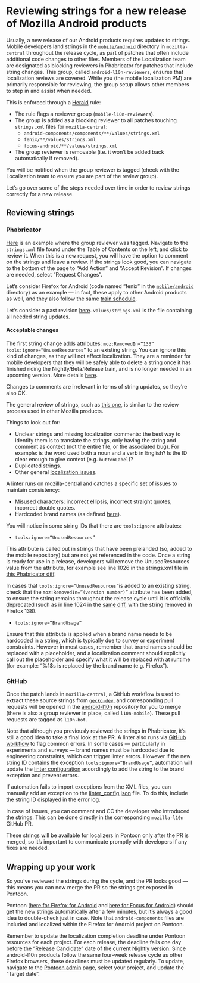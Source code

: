 # Reviewing strings for a new release of Mozilla Android products

Usually, a new release of our Android products requires updates to strings. Mobile developers land strings in the [`mobile/android`](https://hg.mozilla.org/mozilla-central/file/tip/mobile/android) directory in `mozilla-central` throughout the release cycle, as part of patches that often include additional code changes to other files. Members of the Localization team are designated as blocking reviewers in Phabricator for patches that include string changes. This group, called `android-l10n-reviewers`, ensures that localization reviews are covered. While you (the mobile localization PM) are primarily responsible for reviewing, the group setup allows other members to step in and assist when needed.

This is enforced through a [Herald](https://phabricator.services.mozilla.com/herald/) rule:

* The rule flags a reviewer group (`mobile-l10n-reviewers`).
* The group is added as a blocking reviewer to all patches touching `strings.xml` files for `mozilla-central`:
  * `android-components/components/**/values/strings.xml`
  * `fenix/**/values/strings.xml`
  * `focus-android/**/values/strings.xml`
* The group reviewer is  removable (i.e. it won’t be added back automatically if removed).

You will be notified when the group reviewer is tagged (check with the Localization team to ensure you are part of the review group).

Let’s go over some of the steps needed over time in order to review strings correctly for a new release.

## Reviewing strings

### Phabricator

[Here](https://phabricator.services.mozilla.com/D239505) is an example where the group reviewer was tagged. Navigate to the `strings.xml` file found under the Table of Contents on the left, and click to review it. When this is a new request, you will have the option to comment on the strings and leave a review. If the strings look good, you can navigate to the bottom of the page to “Add Action” and “Accept Revision”. If changes are needed, select “Request Changes”.

Let’s consider Firefox for Android (code named “fenix” in the [`mobile/android`](https://hg.mozilla.org/mozilla-central/file/tip/mobile/android) directory)  as an example — in fact, these apply to other Android products as well, and they also follow the same [train schedule](https://whattrainisitnow.com/).

Let’s consider a past revision [here](https://phabricator.services.mozilla.com/D225047). `values/strings.xml` is the file containing all needed string updates.

#### Acceptable changes

The first string change adds attributes: `moz:RemovedIn=“133” tools:ignore=“UnusedResources”` to an existing string. You can ignore this kind of changes, as they will not affect localization. They are a reminder for mobile developers that they will be safely able to delete a string once it has finished riding the Nightly/Beta/Release train, and is no longer needed in an upcoming version. More details [here](https://firefox-source-docs.mozilla.org/mobile/android/fenix/Working-with-Strings.html).

Changes to comments are irrelevant in terms of string updates, so they’re also OK.

The general review of strings, such as [this one](https://phabricator.services.mozilla.com/D240634), is similar to the review process used in other Mozilla products.

Things to look out for:

* Unclear strings and missing localization comments: the best way to identify them is to translate the strings, only having the string and comment as context (not the entire file, or the associated bug). For example: is the word used both a noun and a verb in English? Is the ID clear enough to give context (e.g. `buttonLabel`)?
* Duplicated strings.
* Other general [localization issues](https://mozilla-l10n.github.io/documentation/localization/dev_best_practices.html).

A [linter](https://searchfox.org/mozilla-central/source/mobile/android/android-components/components/tooling/lint/src/main/java/mozilla/components/tooling/lint/StringLintXmlDetector.kt) runs on mozilla-central and catches a specific set of issues to maintain consistency:

* Misused characters: incorrect ellipsis, incorrect straight quotes, incorrect double quotes.
* Hardcoded brand names (as defined [here](https://searchfox.org/mozilla-central/source/mobile/android/android-components/components/tooling/lint/src/main/java/mozilla/components/tooling/lint/StringLintXmlDetector.kt#106-111)).

You will notice in some string IDs that there are `tools:ignore` attributes:

* `tools:ignore=“UnusedResources”`

This attribute is called out in strings that have been prelanded (so, added to the mobile repository) but are not yet referenced in the code. Once a string is ready for use in a release, developers will remove the UnusedResources value from the attribute, for example see line 1026 in the strings.xml file in [this Phabricator diff](https://phabricator.services.mozilla.com/D240991).

In cases that `tools:ignore=“UnusedResources”`is added to an existing string, check that the  `moz:RemovedIn=”(version number)”` attribute has been added, to ensure the string remains throughout the release cycle until it is officially deprecated (such as in line 1024 in the [same diff](https://phabricator.services.mozilla.com/D240991), with the string removed in Firefox 138).

* `tools:ignore=“BrandUsage”`

Ensure that this attribute is applied when a brand name needs to be hardcoded in a string, which is typically due to survey or experiment constraints. However in most cases, remember that brand names should be replaced with a placeholder, and a localization comment should explicitly call out the placeholder and specify what it will be replaced with at runtime (for example: “%1$s is replaced by the brand name (e.g. Firefox”).

### GitHub

Once the patch lands in `mozilla-central`, a GitHub workflow is used to extract these source strings from [`gecko-dev`](https://github.com/mozilla/gecko-dev), and corresponding pull requests will be opened in the [android-l10n](https://github.com/mozilla-l10n/android-l10n) repository for you to merge (there is also a group reviewer in place, called `l10n-mobile`). These pull requests are tagged as `l10n-bot`.

Note that although you previously reviewed the strings in Phabricator, it’s still a good idea to take a final look at the PR. A linter also runs via [GitHub workflow](https://github.com/mozilla-l10n/android-l10n/blob/main/.github/workflows/reference_linter.yaml) to flag common errors. In some cases — particularly in experiments and surveys — brand names must be hardcoded due to engineering constraints, which can trigger linter errors. However if the new string ID contains the exception `tools:ignore=“BrandUsage”`, automation will update the [linter configuration](https://github.com/mozilla-l10n/android-l10n/blob/main/.github/scripts/linter_config.json) accordingly to add the string to the brand exception and prevent errors.

If automation fails to import exceptions from the XML files, you can manually add an exception to the  [linter\_config.json](https://github.com/mozilla-l10n/android-l10n/blob/main/.github/scripts/linter_config.json) file. To do this, include the string ID displayed in the error log.

In case of issues, you can comment and CC the developer who introduced the strings. This can be done directly in the corresponding `mozilla-l10n` GitHub PR.

These strings will be available for localizers in Pontoon only after the PR is merged, so it’s important to communicate promptly with developers if any fixes are needed.

## Wrapping up your work

So you’ve reviewed the strings during the cycle, and the PR looks good — this means you can now merge the PR so the strings get exposed in Pontoon.

Pontoon ([here for Firefox for Android](https://pontoon.mozilla.org/projects/firefox-for-android/) and [here for Focus for Android](https://pontoon.mozilla.org/projects/focus-for-android/)) should get the new strings automatically after a few minutes, but it’s always a good idea to double-check just in case. Note that `android-components` files are included and localized within the Firefox for Android project on Pontoon.

Remember to update the localization completion deadline under Pontoon resources for each project. For each release, the deadline falls one day before the “Release Candidate” date of the current [Nightly version](https://whattrainisitnow.com/release/?version=nightly). Since android-l10n products follow the same four-week release cycle as other Firefox browsers, these deadlines must be updated regularly. To update, navigate to the [Pontoon admin](https://pontoon.mozilla.org/admin/) page, select your project, and update the “Target date”.

